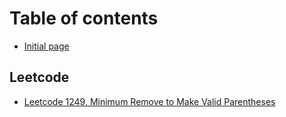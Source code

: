 # Table of contents

* [Initial page](README.md)

## Leetcode

* [Leetcode 1249. Minimum Remove to Make Valid Parentheses](leetcode/leetcode-1249.-minimum-remove-to-make-valid-parentheses.md)

